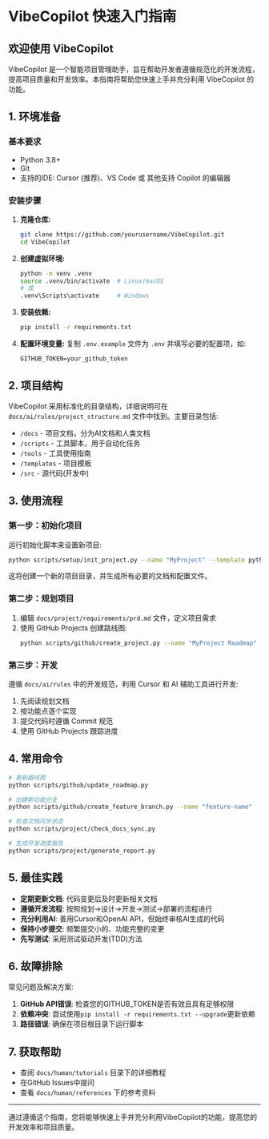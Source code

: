 # VibeCopilot 快速入门指南

## 欢迎使用 VibeCopilot

VibeCopilot 是一个智能项目管理助手，旨在帮助开发者遵循规范化的开发流程，提高项目质量和开发效率。本指南将帮助您快速上手并充分利用 VibeCopilot 的功能。

## 1. 环境准备

### 基本要求

- Python 3.8+
- Git
- 支持的IDE: Cursor (推荐)、VS Code 或 其他支持 Copilot 的编辑器

### 安装步骤

1. **克隆仓库:**
   ```bash
   git clone https://github.com/yourusername/VibeCopilot.git
   cd VibeCopilot
   ```

2. **创建虚拟环境:**
   ```bash
   python -m venv .venv
   source .venv/bin/activate  # Linux/macOS
   # 或
   .venv\Scripts\activate     # Windows
   ```

3. **安装依赖:**
   ```bash
   pip install -r requirements.txt
   ```

4. **配置环境变量:**
   复制 `.env.example` 文件为 `.env` 并填写必要的配置项，如:
   ```
   GITHUB_TOKEN=your_github_token
   ```

## 2. 项目结构

VibeCopilot 采用标准化的目录结构，详细说明可在 `docs/ai/rules/project_structure.md` 文件中找到。主要目录包括:

- `/docs` - 项目文档，分为AI文档和人类文档
- `/scripts` - 工具脚本，用于自动化任务
- `/tools` - 工具使用指南
- `/templates` - 项目模板
- `/src` - 源代码(开发中)

## 3. 使用流程

### 第一步：初始化项目

运行初始化脚本来设置新项目:

```bash
python scripts/setup/init_project.py --name "MyProject" --template python
```

这将创建一个新的项目目录，并生成所有必要的文档和配置文件。

### 第二步：规划项目

1. 编辑 `docs/project/requirements/prd.md` 文件，定义项目需求
2. 使用 GitHub Projects 创建路线图:
   ```bash
   python scripts/github/create_project.py --name "MyProject Roadmap"
   ```

### 第三步：开发

遵循 `docs/ai/rules` 中的开发规范，利用 Cursor 和 AI 辅助工具进行开发:

1. 先阅读规划文档
2. 按功能点逐个实现
3. 提交代码时遵循 Commit 规范
4. 使用 GitHub Projects 跟踪进度

## 4. 常用命令

```bash
# 更新路线图
python scripts/github/update_roadmap.py

# 创建新功能分支
python scripts/github/create_feature_branch.py --name "feature-name"

# 检查文档同步状态
python scripts/project/check_docs_sync.py

# 生成开发进度报告
python scripts/project/generate_report.py
```

## 5. 最佳实践

- **定期更新文档**: 代码变更后及时更新相关文档
- **遵循开发流程**: 按照规划→设计→开发→测试→部署的流程进行
- **充分利用AI**: 善用Cursor和OpenAI API，但始终审核AI生成的代码
- **保持小步提交**: 频繁提交小的、功能完整的变更
- **先写测试**: 采用测试驱动开发(TDD)方法

## 6. 故障排除

常见问题及解决方案:

1. **GitHub API错误**: 检查您的GITHUB_TOKEN是否有效且具有足够权限
2. **依赖冲突**: 尝试使用`pip install -r requirements.txt --upgrade`更新依赖
3. **路径错误**: 确保在项目根目录下运行脚本

## 7. 获取帮助

- 查阅 `docs/human/tutorials` 目录下的详细教程
- 在GitHub Issues中提问
- 查看 `docs/human/references` 下的参考资料

---

通过遵循这个指南，您将能够快速上手并充分利用VibeCopilot的功能，提高您的开发效率和项目质量。
